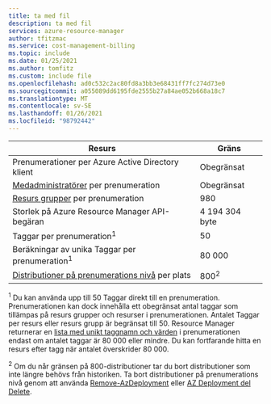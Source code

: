 ```yaml
---
title: ta med fil
description: ta med fil
services: azure-resource-manager
author: tfitzmac
ms.service: cost-management-billing
ms.topic: include
ms.date: 01/25/2021
ms.author: tomfitz
ms.custom: include file
ms.openlocfilehash: ad0c532c2ac80fd8a3bb3e68431ff7fc274d73e0
ms.sourcegitcommit: a055089dd6195fde2555b27a84ae052b668a18c7
ms.translationtype: MT
ms.contentlocale: sv-SE
ms.lasthandoff: 01/26/2021
ms.locfileid: "98792442"
---
```

| Resurs | Gräns |
| --- | --- |
| Prenumerationer per Azure Active Directory klient | Obegränsat |
| [Medadministratörer](../articles/cost-management-billing/manage/add-change-subscription-administrator.md) per prenumeration |Obegränsat |
| [Resurs grupper](../articles/azure-resource-manager/management/overview.md) per prenumeration |980 |
| Storlek på Azure Resource Manager API-begäran |4 194 304 byte |
| Taggar per prenumeration<sup>1</sup> |50 |
| Beräkningar av unika Taggar per prenumeration<sup>1</sup> | 80 000 |
| [Distributioner på prenumerations nivå](../articles/azure-resource-manager/templates/deploy-to-subscription.md) per plats | 800<sup>2</sup> |

<sup>1</sup> Du kan använda upp till 50 Taggar direkt till en prenumeration. Prenumerationen kan dock innehålla ett obegränsat antal taggar som tillämpas på resurs grupper och resurser i prenumerationen. Antalet Taggar per resurs eller resurs grupp är begränsat till 50. Resource Manager returnerar en [lista med unikt taggnamn och värden](/rest/api/resources/tags) i prenumerationen endast om antalet taggar är 80 000 eller mindre. Du kan fortfarande hitta en resurs efter tagg när antalet överskrider 80 000.

<sup>2</sup> Om du når gränsen på 800-distributioner tar du bort distributioner som inte längre behövs från historiken. Ta bort distributioner på prenumerations nivå genom att använda [Remove-AzDeployment](/powershell/module/az.resources/Remove-AzDeployment) eller [AZ Deployment del Delete](/cli/azure/deployment/sub#az-deployment-sub-delete).
